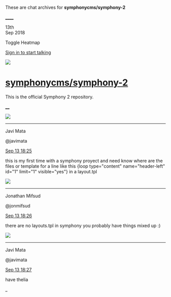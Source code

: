 These are chat archives for **symphonycms/symphony-2**

[__](/symphonycms/symphony-2/archives/2018/09/14)[__](/symphonycms/symphony-2/archives/2018/09/12)

13th  
Sep 2018

Toggle Heatmap

[Sign in to start talking](/login?action=login&button=archive-login)

![](https://avatars-02.gitter.im/group/iv/3/57542c45c43b8c601977197e?s=48)

#  [symphonycms/symphony-2](/symphonycms/symphony-2)

This is the official Symphony 2 repository.

[ __](/orgs/symphonycms/rooms "More symphonycms rooms")

![](https://avatars2.githubusercontent.com/u/2237207?v=4&s=30)

____

Javi Mata

@javimata

[Sep 13
18:25](https://gitter.im/symphonycms/symphony-2?at=5b9aab951ee2ca6502106e1a)

this is my first time with a symphony proyect and need know where are the
files or template for a line like this {loop type="content" name="header-left"
id="1" limit="1" visible="yes"} in a layout.tpl

![](https://avatars1.githubusercontent.com/u/859775?v=4&s=30)

____

Jonathan Mifsud

@jonmifsud

[Sep 13
18:26](https://gitter.im/symphonycms/symphony-2?at=5b9aabc8e5c2cc56ad8579d8)

there are no layouts.tpl in symphony you probably have things mixed up :)

![](https://avatars2.githubusercontent.com/u/2237207?v=4&s=30)

____

Javi Mata

@javimata

[Sep 13
18:27](https://gitter.im/symphonycms/symphony-2?at=5b9aac013b7e6c2edd115f9e)

have thelia

_

